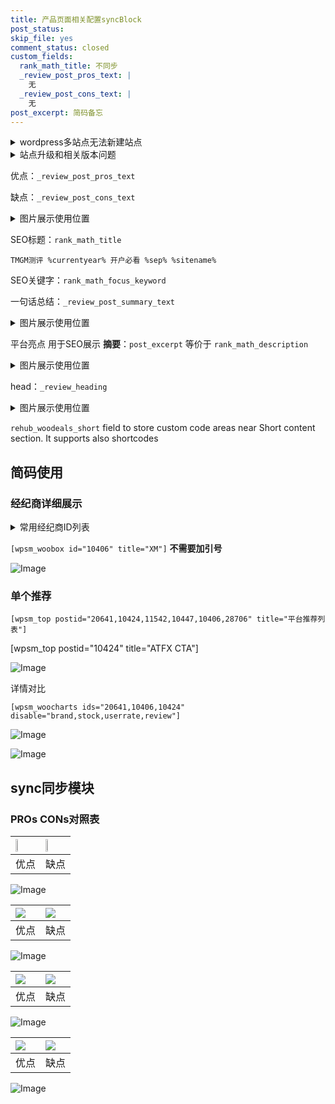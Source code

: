 ```yaml
---
title: 产品页面相关配置syncBlock
post_status: 
skip_file: yes
comment_status: closed
custom_fields:
  rank_math_title: 不同步
  _review_post_pros_text: |
    无
  _review_post_cons_text: |
    无
post_excerpt: 简码备忘
---
```

<details><summary>wordpress多站点无法新建站点</summary>

<li>和报错需要清理cookies一样的原因</li>
<li>wp-config.php里面<code>define( 'SUBDOMAIN_INSTALL', false );//子域名安装</code></li>
<li>新建子站点是用<code>define( 'SUBDOMAIN_INSTALL', true);//子域名安装</code> 完成以后，改成<code>false</code></li>
</details>

<details><summary>站点升级和相关版本问题</summary>

<p>wordpress：5.9.9
woocommerce：7.5.1
出现问题的地方：主题选项里面>><strong>Product layout >>compact style</strong></p>
<p>如何出现没有用过的字段 导致无法保存。先导出配置 然后进行修改，后面再次恢复即可。</p>
<p>出现部分字段无法显示时，需要返回默认布局后，对产品进行保存就好了。</p>
<p></p>
</details>

优点：`_review_post_pros_text`

缺点：`_review_post_cons_text`

<details><summary>图片展示使用位置</summary>

<img src="https://prod-files-secure.s3.us-west-2.amazonaws.com/39ed1227-6d7d-4570-be36-9ccd4a2c4241/f51d3d83-55d4-4bdf-9604-f37ec77ab556/Untitled.png?X-Amz-Algorithm=AWS4-HMAC-SHA256&X-Amz-Content-Sha256=UNSIGNED-PAYLOAD&X-Amz-Credential=ASIAZI2LB466X6AGZX3W%2F20250305%2Fus-west-2%2Fs3%2Faws4_request&X-Amz-Date=20250305T165529Z&X-Amz-Expires=3600&X-Amz-Security-Token=IQoJb3JpZ2luX2VjENH%2F%2F%2F%2F%2F%2F%2F%2F%2F%2FwEaCXVzLXdlc3QtMiJHMEUCIFYuu854bOEDeCRqxt36CwjhR%2FYBf57rwz5mBR%2BFAMC2AiEA3OIc5XQDLnZ%2BFyFkxWOujIRQUArL59pFuUPaeWckzwMq%2FwMIGhAAGgw2Mzc0MjMxODM4MDUiDErYPvAg9sKHvQllgyrcA81sNaf7QY60AlfpMTOBUQ%2FuXX3gauwV0oj%2B5H2Q4BOqPOdOTHtjg7RzR4fjiEIH6H%2FRT2HmyURVlIs4RRppYbdRI1vssEJkyCygknsYRbJUy4BUF7qvLCVgf%2BXY%2BSv%2Fe61QTKMHAQPkD4%2FFFtn51Xt9cY3u1ed6CtA30Xsy1ro8pE1i2Zek%2F9XdkFpqZx9o2%2F0l%2B%2BvGwHL7fgmh7kuEQ4Eg%2FLlE5p1ALkL2%2BsLuBYz1Y9fCPUojAohpVtStd46PC%2B9DDwx6kY3StabksgbKrcx7El0%2FusrEn4Clt5aVN7sP4esZhcOOdVOTcuCAvPskFctff6rpo8o75vewrMcleUT5stOSdT9PcvS%2FXN%2Fg9FxBgY31VN%2FEI933cCLv%2FJe9hf3LV0wQDIbu8W1jMY9J2w%2BYt3F38LhtAg9kqBBRUB8McWxPf11vmSh56e0d6JjGGmFRo72i6B8TXKcuSOL6ftVwv4gm1SyToDygLOgz8u35hc8j9f1HfgvfVB57TeJ3JzLRLumALSYNtLfKXIJ%2BOWYkfBwNEWnYyc0tdsmGnI%2FI8RVHjDudeynUveMjJG9WLq2gWq0n43WX7gCRoDEY6sMu7w4wkuJqjvS7iaJyPUUeWbKTcRdc2p2qtLNpMJiCor4GOqUBaKSdApcQeMeWtJ4URcjcRqYkOz%2F4gvVTJ6a3NJW1FT3e3oNrQ11xNFf5gNNwYOuVWsoyKZIN8ckPsqk%2FcdN2VpQEyBCIYEjlzXOVEdxRWCf6wJIjASyntPWjvvnNv7JDcubGP7yda7w6x5YqqCioiZv78p6Gw4CLJTjM%2BghTPQgQGXtCFdbWoOZs4jTxyVO9RF2QP0Z%2BTxHrS3dkpOIFW6I5mywh&X-Amz-Signature=b2349926fd30ea9b3208274d00bf85918e0c1ab4ed9dc0e8c7356e50bea807d9&X-Amz-SignedHeaders=host&x-id=GetObject" alt="Image">
</details>

SEO标题：`rank_math_title`

`TMGM测评 %currentyear% 开户必看 %sep% %sitename%`

SEO关键字：`rank_math_focus_keyword`

一句话总结：`_review_post_summary_text`

<details><summary>图片展示使用位置</summary>

<img src="https://prod-files-secure.s3.us-west-2.amazonaws.com/39ed1227-6d7d-4570-be36-9ccd4a2c4241/4b96a922-296c-4f4e-8630-d1c870cbce01/Untitled.png?X-Amz-Algorithm=AWS4-HMAC-SHA256&X-Amz-Content-Sha256=UNSIGNED-PAYLOAD&X-Amz-Credential=ASIAZI2LB466XVEIP3RV%2F20250305%2Fus-west-2%2Fs3%2Faws4_request&X-Amz-Date=20250305T165529Z&X-Amz-Expires=3600&X-Amz-Security-Token=IQoJb3JpZ2luX2VjEM7%2F%2F%2F%2F%2F%2F%2F%2F%2F%2FwEaCXVzLXdlc3QtMiJHMEUCIQDyNLL%2Bv0%2FbIc5l96ZUu960rSk8ZYF%2BtQCefpIfX7bqqQIgPubYTI4PaiJyl9Y8hp%2B5giuFx9HGXoAQSInOwcQgQxIq%2FwMIFxAAGgw2Mzc0MjMxODM4MDUiDBtdvRvwU0XSdpEVTircA6uO1WSvMnQmwCkc1aGFOnIB%2B8BE4pJA5UTTB%2Bx8HjLwxIjBsemUoG2bY4kva6Rwt2xpxoMrrTuznTzsK3gHGZzb0sizA%2Bj6uUttGS1fJeC4imBk6XBx7wti2yX12OAWKAMUWned8oPDJ5Gs%2BwP%2FuojOtBP1%2BDPLv6cQPTJDXFBwDBgPUMzGDZGBIO4iZEkMhsGTKyGdBtfUcK6zcDe%2BklwuUglcGFo2vXDUDYpHwhFxjpPq%2F0gVDVv%2FN8LPYWAlo6j%2FP%2FDDZD16Ekm0%2F7QBbcj6r7ONosjdFjHtE%2BmA%2F5yDmNjme7ZhSBcqIuzkgWE4BMl5%2F0UrAZexnThMW%2Bc7EWYS3Rbukxhwq536VAicMAkXb95gvQ7mXF6%2FaXH5YJsc2wm%2ByMcVIBQG9x55phOtcsUwsbSrNZOZdNtXy1dIjEF4tBb9ww6hiGaX21XKdf3wUyuvMWONNB%2F2Cb0r9n8kNwcW9WH4nImtENPzVxA4hNdTeFyuiiC2Dqa%2B9ntjlK0wBreZhlRSLN4VtureonXuJi%2FsACFYoGyKN6A0kOFD4BMYfwlXGzGTQ8dzzC4svyqrC4RyDF6cz%2Byic9NrdJWnO4waEmoGMQ16nK5qpqKrQEp765X1OQcZ3Vn9Uy6XMKK2ob4GOqUBlT8t0oLlfEnb1ffC%2FgcvTuDY429EFTXjMvtYxmq48JD0eyJAxKC3L4mwt3L21kNgRkQPmeUSFKNLfOUR5Tgiyq9eUYc0LsvoV4YXYcd%2BhJtV68SstbsKrwgvZpUtBoPt2NXRWV%2FUWq6ndPSvYS%2F%2BFpYqQFpy4NwjQ06isfn2S7vPf3JoVu%2FrHaLQEBSbPus7KgEJSt5XEVR8OGSqGxnCREMqlIIc&X-Amz-Signature=313cc4f287184da21c923900da36d2f755d3455378a5c99a05ac4c06593c7dbd&X-Amz-SignedHeaders=host&x-id=GetObject" alt="Image">
</details>

平台亮点 用于SEO展示 **摘要**：`post_excerpt`  等价于 `rank_math_description`

<details><summary>图片展示使用位置</summary>

<img src="https://prod-files-secure.s3.us-west-2.amazonaws.com/39ed1227-6d7d-4570-be36-9ccd4a2c4241/1ee11f63-b60a-4dfe-a7a7-d58ff23b5d88/Untitled.png?X-Amz-Algorithm=AWS4-HMAC-SHA256&X-Amz-Content-Sha256=UNSIGNED-PAYLOAD&X-Amz-Credential=ASIAZI2LB466ZDVWATNX%2F20250305%2Fus-west-2%2Fs3%2Faws4_request&X-Amz-Date=20250305T165529Z&X-Amz-Expires=3600&X-Amz-Security-Token=IQoJb3JpZ2luX2VjENH%2F%2F%2F%2F%2F%2F%2F%2F%2F%2FwEaCXVzLXdlc3QtMiJIMEYCIQCPnRmklIm1yyhHsV5ZpXSGD5GpJoeLt6JcyoubtjPX5AIhANj%2FlAtLUnwb%2FmZ7GM9q6lI2JfeFKlif2rAMO3Jbd1EfKv8DCBoQABoMNjM3NDIzMTgzODA1IgxR2pOH4QSBJAm0bREq3ANBs6engPkNa5jEidoKU6P33pLMpqbKRcuV5onUEuCuYT3VXBA4TgqMYgC9zYKuJwIIzYEHLDgmTiGrUPJc%2BYaZCR4i4pHzEJ%2Fky152nqRynAo3bXor29LlcxV3HzwYHxBvsMn5XIk4X3K81MP0TL5GhrutuIq6n7xYdw0mWfs4zXMIW3%2BaSCC1vMR9h3sLUxgwuLMXZmr8kbTZHA1vKAWzegmoffwo1Dvl80ajBwO2SXb6eSd6YDqhh5L7OXceliQzMXa%2B9HAQCqZumsb3xR9kCF1cPegbryqLzgyfiEJhy5CiPYKIzkejpm7AxPf%2BJnBG%2F3G70ncczmKC4TxMs6scxuHqgZrH%2FwvOdA5kleLbVpb0L73ajJvuPNYQEn%2F62Xv8JXFJrdD7yydcKpcnfrIiFrIDemXsTt4MOBeC1tEu3ilVw6jW8E0hPxmGdxokrroKujHl4wUKWSMp5LUMnYrv8KsbSG7XyPC%2FExaZYWgrL79Lk4kAh5iVbbuZdR%2BuPd1XgcLxtmG%2FF%2Bzr%2BFzwoqFXlFTuVqo%2B6IcuNyEZPtBQ%2FJKSJp%2FN8L10beiDVQYcg1%2FrByxZC5Sxh6kcXgRjwnJxh%2Bf6fN%2FSCJCiQe9Dx7wya%2F1FE%2B1Juf4A20oEBDD3gaK%2BBjqkAaqsP5mSxiCr62cctQ70Ih1fEkvgFp6XTF%2BpTx0LMWLB55NZpomablhm%2BE8NfcP%2FLFHmahgcv%2BgazlKym0iKQ3VE6tac%2BTtBQOgiegI0iqfOlN%2Fcs2DewpbcVznglAZRfwkgD%2BWBghc2N8deMga82Hj0vPgP0zzA55KJ%2F9vxSMOLN8uk2JEU12lfximXrUCK3FHSBS6bFmP55K0FWUbK2x9zofOR&X-Amz-Signature=39abc7010f01918574321a6ec27343624f65e087bc3a272ffa9a7c1f502f04ca&X-Amz-SignedHeaders=host&x-id=GetObject" alt="Image">
<img src="https://prod-files-secure.s3.us-west-2.amazonaws.com/39ed1227-6d7d-4570-be36-9ccd4a2c4241/ad4118b5-78d8-4fbe-801e-3b29b5d99c01/Untitled.png?X-Amz-Algorithm=AWS4-HMAC-SHA256&X-Amz-Content-Sha256=UNSIGNED-PAYLOAD&X-Amz-Credential=ASIAZI2LB466ZDVWATNX%2F20250305%2Fus-west-2%2Fs3%2Faws4_request&X-Amz-Date=20250305T165529Z&X-Amz-Expires=3600&X-Amz-Security-Token=IQoJb3JpZ2luX2VjENH%2F%2F%2F%2F%2F%2F%2F%2F%2F%2FwEaCXVzLXdlc3QtMiJIMEYCIQCPnRmklIm1yyhHsV5ZpXSGD5GpJoeLt6JcyoubtjPX5AIhANj%2FlAtLUnwb%2FmZ7GM9q6lI2JfeFKlif2rAMO3Jbd1EfKv8DCBoQABoMNjM3NDIzMTgzODA1IgxR2pOH4QSBJAm0bREq3ANBs6engPkNa5jEidoKU6P33pLMpqbKRcuV5onUEuCuYT3VXBA4TgqMYgC9zYKuJwIIzYEHLDgmTiGrUPJc%2BYaZCR4i4pHzEJ%2Fky152nqRynAo3bXor29LlcxV3HzwYHxBvsMn5XIk4X3K81MP0TL5GhrutuIq6n7xYdw0mWfs4zXMIW3%2BaSCC1vMR9h3sLUxgwuLMXZmr8kbTZHA1vKAWzegmoffwo1Dvl80ajBwO2SXb6eSd6YDqhh5L7OXceliQzMXa%2B9HAQCqZumsb3xR9kCF1cPegbryqLzgyfiEJhy5CiPYKIzkejpm7AxPf%2BJnBG%2F3G70ncczmKC4TxMs6scxuHqgZrH%2FwvOdA5kleLbVpb0L73ajJvuPNYQEn%2F62Xv8JXFJrdD7yydcKpcnfrIiFrIDemXsTt4MOBeC1tEu3ilVw6jW8E0hPxmGdxokrroKujHl4wUKWSMp5LUMnYrv8KsbSG7XyPC%2FExaZYWgrL79Lk4kAh5iVbbuZdR%2BuPd1XgcLxtmG%2FF%2Bzr%2BFzwoqFXlFTuVqo%2B6IcuNyEZPtBQ%2FJKSJp%2FN8L10beiDVQYcg1%2FrByxZC5Sxh6kcXgRjwnJxh%2Bf6fN%2FSCJCiQe9Dx7wya%2F1FE%2B1Juf4A20oEBDD3gaK%2BBjqkAaqsP5mSxiCr62cctQ70Ih1fEkvgFp6XTF%2BpTx0LMWLB55NZpomablhm%2BE8NfcP%2FLFHmahgcv%2BgazlKym0iKQ3VE6tac%2BTtBQOgiegI0iqfOlN%2Fcs2DewpbcVznglAZRfwkgD%2BWBghc2N8deMga82Hj0vPgP0zzA55KJ%2F9vxSMOLN8uk2JEU12lfximXrUCK3FHSBS6bFmP55K0FWUbK2x9zofOR&X-Amz-Signature=486166521a8bd2d2c6522fd186bd8f42ae5f05add42e572b2daf4b7ea9cf3396&X-Amz-SignedHeaders=host&x-id=GetObject" alt="Image">
<img src="https://prod-files-secure.s3.us-west-2.amazonaws.com/39ed1227-6d7d-4570-be36-9ccd4a2c4241/a38cf7c9-a79c-4b64-9e94-13589fe0758b/Untitled.png?X-Amz-Algorithm=AWS4-HMAC-SHA256&X-Amz-Content-Sha256=UNSIGNED-PAYLOAD&X-Amz-Credential=ASIAZI2LB466ZDVWATNX%2F20250305%2Fus-west-2%2Fs3%2Faws4_request&X-Amz-Date=20250305T165529Z&X-Amz-Expires=3600&X-Amz-Security-Token=IQoJb3JpZ2luX2VjENH%2F%2F%2F%2F%2F%2F%2F%2F%2F%2FwEaCXVzLXdlc3QtMiJIMEYCIQCPnRmklIm1yyhHsV5ZpXSGD5GpJoeLt6JcyoubtjPX5AIhANj%2FlAtLUnwb%2FmZ7GM9q6lI2JfeFKlif2rAMO3Jbd1EfKv8DCBoQABoMNjM3NDIzMTgzODA1IgxR2pOH4QSBJAm0bREq3ANBs6engPkNa5jEidoKU6P33pLMpqbKRcuV5onUEuCuYT3VXBA4TgqMYgC9zYKuJwIIzYEHLDgmTiGrUPJc%2BYaZCR4i4pHzEJ%2Fky152nqRynAo3bXor29LlcxV3HzwYHxBvsMn5XIk4X3K81MP0TL5GhrutuIq6n7xYdw0mWfs4zXMIW3%2BaSCC1vMR9h3sLUxgwuLMXZmr8kbTZHA1vKAWzegmoffwo1Dvl80ajBwO2SXb6eSd6YDqhh5L7OXceliQzMXa%2B9HAQCqZumsb3xR9kCF1cPegbryqLzgyfiEJhy5CiPYKIzkejpm7AxPf%2BJnBG%2F3G70ncczmKC4TxMs6scxuHqgZrH%2FwvOdA5kleLbVpb0L73ajJvuPNYQEn%2F62Xv8JXFJrdD7yydcKpcnfrIiFrIDemXsTt4MOBeC1tEu3ilVw6jW8E0hPxmGdxokrroKujHl4wUKWSMp5LUMnYrv8KsbSG7XyPC%2FExaZYWgrL79Lk4kAh5iVbbuZdR%2BuPd1XgcLxtmG%2FF%2Bzr%2BFzwoqFXlFTuVqo%2B6IcuNyEZPtBQ%2FJKSJp%2FN8L10beiDVQYcg1%2FrByxZC5Sxh6kcXgRjwnJxh%2Bf6fN%2FSCJCiQe9Dx7wya%2F1FE%2B1Juf4A20oEBDD3gaK%2BBjqkAaqsP5mSxiCr62cctQ70Ih1fEkvgFp6XTF%2BpTx0LMWLB55NZpomablhm%2BE8NfcP%2FLFHmahgcv%2BgazlKym0iKQ3VE6tac%2BTtBQOgiegI0iqfOlN%2Fcs2DewpbcVznglAZRfwkgD%2BWBghc2N8deMga82Hj0vPgP0zzA55KJ%2F9vxSMOLN8uk2JEU12lfximXrUCK3FHSBS6bFmP55K0FWUbK2x9zofOR&X-Amz-Signature=d61423cc6f131255ccaa012009ca09d3016e71ef5d45b9252086db7311aaae5e&X-Amz-SignedHeaders=host&x-id=GetObject" alt="Image">
<img src="https://prod-files-secure.s3.us-west-2.amazonaws.com/39ed1227-6d7d-4570-be36-9ccd4a2c4241/7da6fc1e-d2ac-42ae-8c75-cb5749aa18f6/Untitled.png?X-Amz-Algorithm=AWS4-HMAC-SHA256&X-Amz-Content-Sha256=UNSIGNED-PAYLOAD&X-Amz-Credential=ASIAZI2LB466ZDVWATNX%2F20250305%2Fus-west-2%2Fs3%2Faws4_request&X-Amz-Date=20250305T165529Z&X-Amz-Expires=3600&X-Amz-Security-Token=IQoJb3JpZ2luX2VjENH%2F%2F%2F%2F%2F%2F%2F%2F%2F%2FwEaCXVzLXdlc3QtMiJIMEYCIQCPnRmklIm1yyhHsV5ZpXSGD5GpJoeLt6JcyoubtjPX5AIhANj%2FlAtLUnwb%2FmZ7GM9q6lI2JfeFKlif2rAMO3Jbd1EfKv8DCBoQABoMNjM3NDIzMTgzODA1IgxR2pOH4QSBJAm0bREq3ANBs6engPkNa5jEidoKU6P33pLMpqbKRcuV5onUEuCuYT3VXBA4TgqMYgC9zYKuJwIIzYEHLDgmTiGrUPJc%2BYaZCR4i4pHzEJ%2Fky152nqRynAo3bXor29LlcxV3HzwYHxBvsMn5XIk4X3K81MP0TL5GhrutuIq6n7xYdw0mWfs4zXMIW3%2BaSCC1vMR9h3sLUxgwuLMXZmr8kbTZHA1vKAWzegmoffwo1Dvl80ajBwO2SXb6eSd6YDqhh5L7OXceliQzMXa%2B9HAQCqZumsb3xR9kCF1cPegbryqLzgyfiEJhy5CiPYKIzkejpm7AxPf%2BJnBG%2F3G70ncczmKC4TxMs6scxuHqgZrH%2FwvOdA5kleLbVpb0L73ajJvuPNYQEn%2F62Xv8JXFJrdD7yydcKpcnfrIiFrIDemXsTt4MOBeC1tEu3ilVw6jW8E0hPxmGdxokrroKujHl4wUKWSMp5LUMnYrv8KsbSG7XyPC%2FExaZYWgrL79Lk4kAh5iVbbuZdR%2BuPd1XgcLxtmG%2FF%2Bzr%2BFzwoqFXlFTuVqo%2B6IcuNyEZPtBQ%2FJKSJp%2FN8L10beiDVQYcg1%2FrByxZC5Sxh6kcXgRjwnJxh%2Bf6fN%2FSCJCiQe9Dx7wya%2F1FE%2B1Juf4A20oEBDD3gaK%2BBjqkAaqsP5mSxiCr62cctQ70Ih1fEkvgFp6XTF%2BpTx0LMWLB55NZpomablhm%2BE8NfcP%2FLFHmahgcv%2BgazlKym0iKQ3VE6tac%2BTtBQOgiegI0iqfOlN%2Fcs2DewpbcVznglAZRfwkgD%2BWBghc2N8deMga82Hj0vPgP0zzA55KJ%2F9vxSMOLN8uk2JEU12lfximXrUCK3FHSBS6bFmP55K0FWUbK2x9zofOR&X-Amz-Signature=616311b81269c5730f3c3975abeade6a354463fb9c73b751114a8c17fcb136f7&X-Amz-SignedHeaders=host&x-id=GetObject" alt="Image">
<img src="https://prod-files-secure.s3.us-west-2.amazonaws.com/39ed1227-6d7d-4570-be36-9ccd4a2c4241/7e97f40a-eaee-47f5-b2f9-475f96808fa7/Untitled.png?X-Amz-Algorithm=AWS4-HMAC-SHA256&X-Amz-Content-Sha256=UNSIGNED-PAYLOAD&X-Amz-Credential=ASIAZI2LB466ZDVWATNX%2F20250305%2Fus-west-2%2Fs3%2Faws4_request&X-Amz-Date=20250305T165529Z&X-Amz-Expires=3600&X-Amz-Security-Token=IQoJb3JpZ2luX2VjENH%2F%2F%2F%2F%2F%2F%2F%2F%2F%2FwEaCXVzLXdlc3QtMiJIMEYCIQCPnRmklIm1yyhHsV5ZpXSGD5GpJoeLt6JcyoubtjPX5AIhANj%2FlAtLUnwb%2FmZ7GM9q6lI2JfeFKlif2rAMO3Jbd1EfKv8DCBoQABoMNjM3NDIzMTgzODA1IgxR2pOH4QSBJAm0bREq3ANBs6engPkNa5jEidoKU6P33pLMpqbKRcuV5onUEuCuYT3VXBA4TgqMYgC9zYKuJwIIzYEHLDgmTiGrUPJc%2BYaZCR4i4pHzEJ%2Fky152nqRynAo3bXor29LlcxV3HzwYHxBvsMn5XIk4X3K81MP0TL5GhrutuIq6n7xYdw0mWfs4zXMIW3%2BaSCC1vMR9h3sLUxgwuLMXZmr8kbTZHA1vKAWzegmoffwo1Dvl80ajBwO2SXb6eSd6YDqhh5L7OXceliQzMXa%2B9HAQCqZumsb3xR9kCF1cPegbryqLzgyfiEJhy5CiPYKIzkejpm7AxPf%2BJnBG%2F3G70ncczmKC4TxMs6scxuHqgZrH%2FwvOdA5kleLbVpb0L73ajJvuPNYQEn%2F62Xv8JXFJrdD7yydcKpcnfrIiFrIDemXsTt4MOBeC1tEu3ilVw6jW8E0hPxmGdxokrroKujHl4wUKWSMp5LUMnYrv8KsbSG7XyPC%2FExaZYWgrL79Lk4kAh5iVbbuZdR%2BuPd1XgcLxtmG%2FF%2Bzr%2BFzwoqFXlFTuVqo%2B6IcuNyEZPtBQ%2FJKSJp%2FN8L10beiDVQYcg1%2FrByxZC5Sxh6kcXgRjwnJxh%2Bf6fN%2FSCJCiQe9Dx7wya%2F1FE%2B1Juf4A20oEBDD3gaK%2BBjqkAaqsP5mSxiCr62cctQ70Ih1fEkvgFp6XTF%2BpTx0LMWLB55NZpomablhm%2BE8NfcP%2FLFHmahgcv%2BgazlKym0iKQ3VE6tac%2BTtBQOgiegI0iqfOlN%2Fcs2DewpbcVznglAZRfwkgD%2BWBghc2N8deMga82Hj0vPgP0zzA55KJ%2F9vxSMOLN8uk2JEU12lfximXrUCK3FHSBS6bFmP55K0FWUbK2x9zofOR&X-Amz-Signature=f5fb332f08fca3c8c3ee780496261f29ed6961e897af533b3bffc9da689507cd&X-Amz-SignedHeaders=host&x-id=GetObject" alt="Image">
</details>

head：`_review_heading`

<details><summary>图片展示使用位置</summary>

<img src="https://prod-files-secure.s3.us-west-2.amazonaws.com/39ed1227-6d7d-4570-be36-9ccd4a2c4241/3a4650ad-9887-415c-889a-edd51fa54f27/Untitled.png?X-Amz-Algorithm=AWS4-HMAC-SHA256&X-Amz-Content-Sha256=UNSIGNED-PAYLOAD&X-Amz-Credential=ASIAZI2LB46672GW5ZC4%2F20250305%2Fus-west-2%2Fs3%2Faws4_request&X-Amz-Date=20250305T165530Z&X-Amz-Expires=3600&X-Amz-Security-Token=IQoJb3JpZ2luX2VjENH%2F%2F%2F%2F%2F%2F%2F%2F%2F%2FwEaCXVzLXdlc3QtMiJGMEQCIDTL5%2FMuejIuSBz6M8gWoOmYdrZfcSvhj3Xvk74RuXNYAiAdIsMHCFZ66vdTFbQo83zO0ockzrqcfWVHEMFzCO%2BYjSr%2FAwgaEAAaDDYzNzQyMzE4MzgwNSIMcWVCHYoA3DhkXQZiKtwDAGfhuUMcSesbfbaVOQ89CzisllzxwI4iy2eijFEPjt9AvnpDltR6PgTqrHYlt3vR7w5ZaRLcHsIsM0pPTfbDOoyc2b9p3C7u2URcOYrerzAT4YV8U%2BIYIHIhNnWVsy9p2znQzEGp4zLso4sd8xGtRdS8AmeUW0p18VVfmO2UnBU%2BzBesAft3hSeSb206YP6HS21ofEWfIz6V0NiFiRBCb0EeJlzKcLUb2kWzjQi3FA4UQCzcuEbnuByRcAlVy56%2BZHFFkKu2a44c0UYnpfkAptzpqnuGEpMlaUAVjiZey43FqeCmfF6Oc8QobC569OkdChllYEPrNHwQPpF%2B%2BO1TAhDOGBZdeKIW1DysIIy5lekPQ0ytNEUrMXpkwEgznk0AQkTUNSdoapA8sLe6Z6nTVCr4a34qt7ch%2BlGxzTsEOY87S8BnP2VOZ67fx2npn4bZdb4rqpAK%2BkwK7So6sPgt%2BDCPdW38LfXDB6ePxi2Dt8zwzb7aUJYmwYUnjqfa%2BneEXlLpr2x83ZMD3DgzfNeGkK3X0zM9bEmNwSO3EwJZpU3rEDXhhuB2PFJlp6mvA3pZcXYLv6QglLlT3ufBoFvgx%2Bk%2FyP35egEJX7Hw061GeYzSr7r1vXZ6FlJ6w2gwzYKivgY6pgF%2FtElnTIBIrjuooKp6YryM0Hl6RCJl%2BOnQWaBnm8qiUzpBRtl5i%2Bi0qjbl8%2FEQbOz3BvU0YYqkMroKcE3DSzmtixOFLD%2BpeWveZEUALS2tD8fifQiU%2FUD6RwsD1P6ATF1aVURW4XH9HIPI5Rv0mAsnzX5bgax5n%2FHCYfyQ%2FpVbrNCngL7JYRKju470ZcLU9AShsmvd%2FwmWx9C8VTTIhiFJayVg1gGX&X-Amz-Signature=9373d7bc157c9201337d3d77aedca47ee10b8c8d74e2d7142aac86c324afbb82&X-Amz-SignedHeaders=host&x-id=GetObject" alt="Image">
</details>

`rehub_woodeals_short`	field to store custom code areas near Short content section. It supports also shortcodes



## 简码使用

### 经纪商详细展示

<details><summary>常用经纪商ID列表</summary>

<pre><code class="php">嘉盛 ===> 20641  [wpsm_woobox id="20641" title="嘉盛"]
易信easymarkets ===> 11542  [wpsm_woobox id="11542" title="易信easymarkets"]
ATFX外汇 ===> 10424  [wpsm_woobox id="10424" title="ATFX"]
XM ===> 10406  [wpsm_woobox id="10406" title="XM"]
TMGM ===> 29622  [wpsm_woobox id="29622" title="TMGM"]
HYCM ===> 10447  [wpsm_woobox id="10447" title="HYCM"]
fpmarkets澳福外汇 ===> 20639  [wpsm_woobox id="20639" title="fpmarkets澳福外汇"]</code></pre>
</details>

`[wpsm_woobox id="10406" title="XM"]` **不需要加引号**

![Image](https://prod-files-secure.s3.us-west-2.amazonaws.com/39ed1227-6d7d-4570-be36-9ccd4a2c4241/4f898f9d-0fa7-4e43-acd3-ac6bc7be575a/Untitled.png?X-Amz-Algorithm=AWS4-HMAC-SHA256&X-Amz-Content-Sha256=UNSIGNED-PAYLOAD&X-Amz-Credential=ASIAZI2LB4665EDB6ZK5%2F20250305%2Fus-west-2%2Fs3%2Faws4_request&X-Amz-Date=20250305T165527Z&X-Amz-Expires=3600&X-Amz-Security-Token=IQoJb3JpZ2luX2VjENH%2F%2F%2F%2F%2F%2F%2F%2F%2F%2FwEaCXVzLXdlc3QtMiJHMEUCIGQXtcXrx0xNUVU9dU17iCzaJ7c%2FbU1DfGcrddRoDAEQAiEAt8eE8W7m0b0LtGlzTpL8gpOtURIhTkzMZAAGYyYt8zIq%2FwMIGhAAGgw2Mzc0MjMxODM4MDUiDC6vSooy7u4seDHnNircAweBxV%2FHfCa0hqAxbtsfvZQ7HuX4WVEjE9CKIqx%2BKheQbnQF%2Bk4AEqV8Kyvyic4E1PkMMJmoZAQekQi5fA95RA1HHXt2VNxKQDqLSnz45Q1yWOTbJct3%2B97FLM4Q67JDRjC6k4Z52dhpSV%2FAp1kGRpMFEAjrgrJcp64HRzaiGTdBAOebRJRfXTFrmAR6qm8PfE8e40yllPyVhYITcc8V1S3EvvZj2ii8IHBgea7g1hgjD6wMvbz4QYvbjN2v6zjz6dQACS4QrWuS8zRvvA7eM3YNviq9glR0OlCci1s9n9sTtxL7tVh%2B%2B9rdPRQxgtTKrc1dTy3H2HncUN9mBSo9hRdV%2Frg0uBhzvCM0kRlXAMxPWkTOYpkcl56NXvm6Zlvd3TDCXal%2B%2FfRTwo18mgFNLd7aI8cWGJnA%2B2un1wp7R2dUbXTUjAEPP2o8afyjvAJELHfA%2FDJ9zCGvz%2FYJOWSYUF6ooZddHA2v07t88n1OAdoydKck7HCGRcL9jUJJlahfoz71UzmQMIHbEU%2BkOmjxHkgO%2FSU%2FeNhVMR%2FpFo2HnmjAFnyU%2BV3hWYovsBgcfaWkDzBAtyb3lIdLc5o11SRdNhFMxGA%2B8kttfjbqoZntzO8sXSSbmVuU5V5093qGMKmCor4GOqUByD5XX%2Fu3BrzlRUrOAms6pCAXYbgZnxZ7e9UhTXQ87RKeNvlOuXw3cTfQq7sqzJPV66MM1w4xofRX2cEH4ODrfuxNhbi5fS%2FaasUfMI7Oy1GbryRG6oCfFNfwnddAB971PzGJVz5%2FcjIoCRgF%2BwYhbsV1g1zVvjxRxiFvZcBqyuC81Eant94KVdC7FEbU7OH3ht%2FZ7E%2BjxO0aaW6dP2831yR5xDrd&X-Amz-Signature=05d8a4ebc3981b39f627e5b2bc92940fc096f094fef5a749eb29b14ba43ae14b&X-Amz-SignedHeaders=host&x-id=GetObject)

### 单个推荐
`[wpsm_top postid="20641,10424,11542,10447,10406,28706" title="平台推荐列表"]`

[wpsm_top postid="10424" title="ATFX CTA"]

![Image](https://prod-files-secure.s3.us-west-2.amazonaws.com/39ed1227-6d7d-4570-be36-9ccd4a2c4241/5ac620dc-51a8-48b6-b55d-91f47299193c/Untitled.png?X-Amz-Algorithm=AWS4-HMAC-SHA256&X-Amz-Content-Sha256=UNSIGNED-PAYLOAD&X-Amz-Credential=ASIAZI2LB4665EDB6ZK5%2F20250305%2Fus-west-2%2Fs3%2Faws4_request&X-Amz-Date=20250305T165527Z&X-Amz-Expires=3600&X-Amz-Security-Token=IQoJb3JpZ2luX2VjENH%2F%2F%2F%2F%2F%2F%2F%2F%2F%2FwEaCXVzLXdlc3QtMiJHMEUCIGQXtcXrx0xNUVU9dU17iCzaJ7c%2FbU1DfGcrddRoDAEQAiEAt8eE8W7m0b0LtGlzTpL8gpOtURIhTkzMZAAGYyYt8zIq%2FwMIGhAAGgw2Mzc0MjMxODM4MDUiDC6vSooy7u4seDHnNircAweBxV%2FHfCa0hqAxbtsfvZQ7HuX4WVEjE9CKIqx%2BKheQbnQF%2Bk4AEqV8Kyvyic4E1PkMMJmoZAQekQi5fA95RA1HHXt2VNxKQDqLSnz45Q1yWOTbJct3%2B97FLM4Q67JDRjC6k4Z52dhpSV%2FAp1kGRpMFEAjrgrJcp64HRzaiGTdBAOebRJRfXTFrmAR6qm8PfE8e40yllPyVhYITcc8V1S3EvvZj2ii8IHBgea7g1hgjD6wMvbz4QYvbjN2v6zjz6dQACS4QrWuS8zRvvA7eM3YNviq9glR0OlCci1s9n9sTtxL7tVh%2B%2B9rdPRQxgtTKrc1dTy3H2HncUN9mBSo9hRdV%2Frg0uBhzvCM0kRlXAMxPWkTOYpkcl56NXvm6Zlvd3TDCXal%2B%2FfRTwo18mgFNLd7aI8cWGJnA%2B2un1wp7R2dUbXTUjAEPP2o8afyjvAJELHfA%2FDJ9zCGvz%2FYJOWSYUF6ooZddHA2v07t88n1OAdoydKck7HCGRcL9jUJJlahfoz71UzmQMIHbEU%2BkOmjxHkgO%2FSU%2FeNhVMR%2FpFo2HnmjAFnyU%2BV3hWYovsBgcfaWkDzBAtyb3lIdLc5o11SRdNhFMxGA%2B8kttfjbqoZntzO8sXSSbmVuU5V5093qGMKmCor4GOqUByD5XX%2Fu3BrzlRUrOAms6pCAXYbgZnxZ7e9UhTXQ87RKeNvlOuXw3cTfQq7sqzJPV66MM1w4xofRX2cEH4ODrfuxNhbi5fS%2FaasUfMI7Oy1GbryRG6oCfFNfwnddAB971PzGJVz5%2FcjIoCRgF%2BwYhbsV1g1zVvjxRxiFvZcBqyuC81Eant94KVdC7FEbU7OH3ht%2FZ7E%2BjxO0aaW6dP2831yR5xDrd&X-Amz-Signature=9993f873c270ac3e3b12e863dff1ccec90cf359d5c90c145a0d2e7a458b2cf3b&X-Amz-SignedHeaders=host&x-id=GetObject)

详情对比

`[wpsm_woocharts ids="20641,10406,10424" disable="brand,stock,userrate,review"]`

![Image](https://prod-files-secure.s3.us-west-2.amazonaws.com/39ed1227-6d7d-4570-be36-9ccd4a2c4241/bf3ba45f-b9f3-4295-8aef-b4a495fd25f4/Untitled.png?X-Amz-Algorithm=AWS4-HMAC-SHA256&X-Amz-Content-Sha256=UNSIGNED-PAYLOAD&X-Amz-Credential=ASIAZI2LB4665EDB6ZK5%2F20250305%2Fus-west-2%2Fs3%2Faws4_request&X-Amz-Date=20250305T165527Z&X-Amz-Expires=3600&X-Amz-Security-Token=IQoJb3JpZ2luX2VjENH%2F%2F%2F%2F%2F%2F%2F%2F%2F%2FwEaCXVzLXdlc3QtMiJHMEUCIGQXtcXrx0xNUVU9dU17iCzaJ7c%2FbU1DfGcrddRoDAEQAiEAt8eE8W7m0b0LtGlzTpL8gpOtURIhTkzMZAAGYyYt8zIq%2FwMIGhAAGgw2Mzc0MjMxODM4MDUiDC6vSooy7u4seDHnNircAweBxV%2FHfCa0hqAxbtsfvZQ7HuX4WVEjE9CKIqx%2BKheQbnQF%2Bk4AEqV8Kyvyic4E1PkMMJmoZAQekQi5fA95RA1HHXt2VNxKQDqLSnz45Q1yWOTbJct3%2B97FLM4Q67JDRjC6k4Z52dhpSV%2FAp1kGRpMFEAjrgrJcp64HRzaiGTdBAOebRJRfXTFrmAR6qm8PfE8e40yllPyVhYITcc8V1S3EvvZj2ii8IHBgea7g1hgjD6wMvbz4QYvbjN2v6zjz6dQACS4QrWuS8zRvvA7eM3YNviq9glR0OlCci1s9n9sTtxL7tVh%2B%2B9rdPRQxgtTKrc1dTy3H2HncUN9mBSo9hRdV%2Frg0uBhzvCM0kRlXAMxPWkTOYpkcl56NXvm6Zlvd3TDCXal%2B%2FfRTwo18mgFNLd7aI8cWGJnA%2B2un1wp7R2dUbXTUjAEPP2o8afyjvAJELHfA%2FDJ9zCGvz%2FYJOWSYUF6ooZddHA2v07t88n1OAdoydKck7HCGRcL9jUJJlahfoz71UzmQMIHbEU%2BkOmjxHkgO%2FSU%2FeNhVMR%2FpFo2HnmjAFnyU%2BV3hWYovsBgcfaWkDzBAtyb3lIdLc5o11SRdNhFMxGA%2B8kttfjbqoZntzO8sXSSbmVuU5V5093qGMKmCor4GOqUByD5XX%2Fu3BrzlRUrOAms6pCAXYbgZnxZ7e9UhTXQ87RKeNvlOuXw3cTfQq7sqzJPV66MM1w4xofRX2cEH4ODrfuxNhbi5fS%2FaasUfMI7Oy1GbryRG6oCfFNfwnddAB971PzGJVz5%2FcjIoCRgF%2BwYhbsV1g1zVvjxRxiFvZcBqyuC81Eant94KVdC7FEbU7OH3ht%2FZ7E%2BjxO0aaW6dP2831yR5xDrd&X-Amz-Signature=0a2bf341070d0308eecc74c088c9eeae9351159244ce9724222807ba89ee3961&X-Amz-SignedHeaders=host&x-id=GetObject)

![Image](https://prod-files-secure.s3.us-west-2.amazonaws.com/39ed1227-6d7d-4570-be36-9ccd4a2c4241/30bc56ef-f383-4b48-9768-2ebc9e436ec0/Untitled.png?X-Amz-Algorithm=AWS4-HMAC-SHA256&X-Amz-Content-Sha256=UNSIGNED-PAYLOAD&X-Amz-Credential=ASIAZI2LB4665EDB6ZK5%2F20250305%2Fus-west-2%2Fs3%2Faws4_request&X-Amz-Date=20250305T165527Z&X-Amz-Expires=3600&X-Amz-Security-Token=IQoJb3JpZ2luX2VjENH%2F%2F%2F%2F%2F%2F%2F%2F%2F%2FwEaCXVzLXdlc3QtMiJHMEUCIGQXtcXrx0xNUVU9dU17iCzaJ7c%2FbU1DfGcrddRoDAEQAiEAt8eE8W7m0b0LtGlzTpL8gpOtURIhTkzMZAAGYyYt8zIq%2FwMIGhAAGgw2Mzc0MjMxODM4MDUiDC6vSooy7u4seDHnNircAweBxV%2FHfCa0hqAxbtsfvZQ7HuX4WVEjE9CKIqx%2BKheQbnQF%2Bk4AEqV8Kyvyic4E1PkMMJmoZAQekQi5fA95RA1HHXt2VNxKQDqLSnz45Q1yWOTbJct3%2B97FLM4Q67JDRjC6k4Z52dhpSV%2FAp1kGRpMFEAjrgrJcp64HRzaiGTdBAOebRJRfXTFrmAR6qm8PfE8e40yllPyVhYITcc8V1S3EvvZj2ii8IHBgea7g1hgjD6wMvbz4QYvbjN2v6zjz6dQACS4QrWuS8zRvvA7eM3YNviq9glR0OlCci1s9n9sTtxL7tVh%2B%2B9rdPRQxgtTKrc1dTy3H2HncUN9mBSo9hRdV%2Frg0uBhzvCM0kRlXAMxPWkTOYpkcl56NXvm6Zlvd3TDCXal%2B%2FfRTwo18mgFNLd7aI8cWGJnA%2B2un1wp7R2dUbXTUjAEPP2o8afyjvAJELHfA%2FDJ9zCGvz%2FYJOWSYUF6ooZddHA2v07t88n1OAdoydKck7HCGRcL9jUJJlahfoz71UzmQMIHbEU%2BkOmjxHkgO%2FSU%2FeNhVMR%2FpFo2HnmjAFnyU%2BV3hWYovsBgcfaWkDzBAtyb3lIdLc5o11SRdNhFMxGA%2B8kttfjbqoZntzO8sXSSbmVuU5V5093qGMKmCor4GOqUByD5XX%2Fu3BrzlRUrOAms6pCAXYbgZnxZ7e9UhTXQ87RKeNvlOuXw3cTfQq7sqzJPV66MM1w4xofRX2cEH4ODrfuxNhbi5fS%2FaasUfMI7Oy1GbryRG6oCfFNfwnddAB971PzGJVz5%2FcjIoCRgF%2BwYhbsV1g1zVvjxRxiFvZcBqyuC81Eant94KVdC7FEbU7OH3ht%2FZ7E%2BjxO0aaW6dP2831yR5xDrd&X-Amz-Signature=b9c9f668727138f72a95f0428db5cf9f9d84a35ee1f59b06b000259a96ca717f&X-Amz-SignedHeaders=host&x-id=GetObject)

## sync同步模块

### PROs CONs对照表

| <img src="https://cdn.ifttt.fun/gh/jarlin8/OSS@main/icons/customize/pros.svg" height="auto" width="37.3%"> | <img src="https://cdn.ifttt.fun/gh/jarlin8/OSS@main/icons/customize/cons.svg" height="auto" width="28.8%"> |
| :--- | :--- |
| 优点 | 缺点 |

![Image](https://prod-files-secure.s3.us-west-2.amazonaws.com/39ed1227-6d7d-4570-be36-9ccd4a2c4241/8742b755-dfb5-4004-9a5f-d6e561664bd8/Untitled.png?X-Amz-Algorithm=AWS4-HMAC-SHA256&X-Amz-Content-Sha256=UNSIGNED-PAYLOAD&X-Amz-Credential=ASIAZI2LB4665EDB6ZK5%2F20250305%2Fus-west-2%2Fs3%2Faws4_request&X-Amz-Date=20250305T165527Z&X-Amz-Expires=3600&X-Amz-Security-Token=IQoJb3JpZ2luX2VjENH%2F%2F%2F%2F%2F%2F%2F%2F%2F%2FwEaCXVzLXdlc3QtMiJHMEUCIGQXtcXrx0xNUVU9dU17iCzaJ7c%2FbU1DfGcrddRoDAEQAiEAt8eE8W7m0b0LtGlzTpL8gpOtURIhTkzMZAAGYyYt8zIq%2FwMIGhAAGgw2Mzc0MjMxODM4MDUiDC6vSooy7u4seDHnNircAweBxV%2FHfCa0hqAxbtsfvZQ7HuX4WVEjE9CKIqx%2BKheQbnQF%2Bk4AEqV8Kyvyic4E1PkMMJmoZAQekQi5fA95RA1HHXt2VNxKQDqLSnz45Q1yWOTbJct3%2B97FLM4Q67JDRjC6k4Z52dhpSV%2FAp1kGRpMFEAjrgrJcp64HRzaiGTdBAOebRJRfXTFrmAR6qm8PfE8e40yllPyVhYITcc8V1S3EvvZj2ii8IHBgea7g1hgjD6wMvbz4QYvbjN2v6zjz6dQACS4QrWuS8zRvvA7eM3YNviq9glR0OlCci1s9n9sTtxL7tVh%2B%2B9rdPRQxgtTKrc1dTy3H2HncUN9mBSo9hRdV%2Frg0uBhzvCM0kRlXAMxPWkTOYpkcl56NXvm6Zlvd3TDCXal%2B%2FfRTwo18mgFNLd7aI8cWGJnA%2B2un1wp7R2dUbXTUjAEPP2o8afyjvAJELHfA%2FDJ9zCGvz%2FYJOWSYUF6ooZddHA2v07t88n1OAdoydKck7HCGRcL9jUJJlahfoz71UzmQMIHbEU%2BkOmjxHkgO%2FSU%2FeNhVMR%2FpFo2HnmjAFnyU%2BV3hWYovsBgcfaWkDzBAtyb3lIdLc5o11SRdNhFMxGA%2B8kttfjbqoZntzO8sXSSbmVuU5V5093qGMKmCor4GOqUByD5XX%2Fu3BrzlRUrOAms6pCAXYbgZnxZ7e9UhTXQ87RKeNvlOuXw3cTfQq7sqzJPV66MM1w4xofRX2cEH4ODrfuxNhbi5fS%2FaasUfMI7Oy1GbryRG6oCfFNfwnddAB971PzGJVz5%2FcjIoCRgF%2BwYhbsV1g1zVvjxRxiFvZcBqyuC81Eant94KVdC7FEbU7OH3ht%2FZ7E%2BjxO0aaW6dP2831yR5xDrd&X-Amz-Signature=fce3d4d3ce33641a8bf3ac60a27bab77ec345d799656aa3a17e3991964d0537c&X-Amz-SignedHeaders=host&x-id=GetObject)

| <img src="https://cdn.ifttt.fun/gh/jarlin8/OSS@main/icons/customize/pros1.svg" height="auto"> | <img src="https://cdn.ifttt.fun/gh/jarlin8/OSS@main/icons/customize/cons1.svg" height="auto"> |
| :--- | :--- |
| 优点 | 缺点 |

![Image](https://prod-files-secure.s3.us-west-2.amazonaws.com/39ed1227-6d7d-4570-be36-9ccd4a2c4241/806358f8-c9c4-4e17-bb35-c6c76a5397a5/Untitled.png?X-Amz-Algorithm=AWS4-HMAC-SHA256&X-Amz-Content-Sha256=UNSIGNED-PAYLOAD&X-Amz-Credential=ASIAZI2LB4665EDB6ZK5%2F20250305%2Fus-west-2%2Fs3%2Faws4_request&X-Amz-Date=20250305T165527Z&X-Amz-Expires=3600&X-Amz-Security-Token=IQoJb3JpZ2luX2VjENH%2F%2F%2F%2F%2F%2F%2F%2F%2F%2FwEaCXVzLXdlc3QtMiJHMEUCIGQXtcXrx0xNUVU9dU17iCzaJ7c%2FbU1DfGcrddRoDAEQAiEAt8eE8W7m0b0LtGlzTpL8gpOtURIhTkzMZAAGYyYt8zIq%2FwMIGhAAGgw2Mzc0MjMxODM4MDUiDC6vSooy7u4seDHnNircAweBxV%2FHfCa0hqAxbtsfvZQ7HuX4WVEjE9CKIqx%2BKheQbnQF%2Bk4AEqV8Kyvyic4E1PkMMJmoZAQekQi5fA95RA1HHXt2VNxKQDqLSnz45Q1yWOTbJct3%2B97FLM4Q67JDRjC6k4Z52dhpSV%2FAp1kGRpMFEAjrgrJcp64HRzaiGTdBAOebRJRfXTFrmAR6qm8PfE8e40yllPyVhYITcc8V1S3EvvZj2ii8IHBgea7g1hgjD6wMvbz4QYvbjN2v6zjz6dQACS4QrWuS8zRvvA7eM3YNviq9glR0OlCci1s9n9sTtxL7tVh%2B%2B9rdPRQxgtTKrc1dTy3H2HncUN9mBSo9hRdV%2Frg0uBhzvCM0kRlXAMxPWkTOYpkcl56NXvm6Zlvd3TDCXal%2B%2FfRTwo18mgFNLd7aI8cWGJnA%2B2un1wp7R2dUbXTUjAEPP2o8afyjvAJELHfA%2FDJ9zCGvz%2FYJOWSYUF6ooZddHA2v07t88n1OAdoydKck7HCGRcL9jUJJlahfoz71UzmQMIHbEU%2BkOmjxHkgO%2FSU%2FeNhVMR%2FpFo2HnmjAFnyU%2BV3hWYovsBgcfaWkDzBAtyb3lIdLc5o11SRdNhFMxGA%2B8kttfjbqoZntzO8sXSSbmVuU5V5093qGMKmCor4GOqUByD5XX%2Fu3BrzlRUrOAms6pCAXYbgZnxZ7e9UhTXQ87RKeNvlOuXw3cTfQq7sqzJPV66MM1w4xofRX2cEH4ODrfuxNhbi5fS%2FaasUfMI7Oy1GbryRG6oCfFNfwnddAB971PzGJVz5%2FcjIoCRgF%2BwYhbsV1g1zVvjxRxiFvZcBqyuC81Eant94KVdC7FEbU7OH3ht%2FZ7E%2BjxO0aaW6dP2831yR5xDrd&X-Amz-Signature=94d5203eb8955298d19844fd48eb0b5162c3cce1b5dedce025036239d64aaf13&X-Amz-SignedHeaders=host&x-id=GetObject)

| <img src="https://cdn.ifttt.fun/gh/jarlin8/OSS@main/icons/customize/pros2.svg" height="auto"> | <img src="https://cdn.ifttt.fun/gh/jarlin8/OSS@main/icons/customize/cons2.svg" height="auto"> |
| :--- | :--- |
| 优点 | 缺点 |

![Image](https://prod-files-secure.s3.us-west-2.amazonaws.com/39ed1227-6d7d-4570-be36-9ccd4a2c4241/a9245ec9-70dd-4005-b534-0d54315fc5f3/Untitled.png?X-Amz-Algorithm=AWS4-HMAC-SHA256&X-Amz-Content-Sha256=UNSIGNED-PAYLOAD&X-Amz-Credential=ASIAZI2LB4665EDB6ZK5%2F20250305%2Fus-west-2%2Fs3%2Faws4_request&X-Amz-Date=20250305T165527Z&X-Amz-Expires=3600&X-Amz-Security-Token=IQoJb3JpZ2luX2VjENH%2F%2F%2F%2F%2F%2F%2F%2F%2F%2FwEaCXVzLXdlc3QtMiJHMEUCIGQXtcXrx0xNUVU9dU17iCzaJ7c%2FbU1DfGcrddRoDAEQAiEAt8eE8W7m0b0LtGlzTpL8gpOtURIhTkzMZAAGYyYt8zIq%2FwMIGhAAGgw2Mzc0MjMxODM4MDUiDC6vSooy7u4seDHnNircAweBxV%2FHfCa0hqAxbtsfvZQ7HuX4WVEjE9CKIqx%2BKheQbnQF%2Bk4AEqV8Kyvyic4E1PkMMJmoZAQekQi5fA95RA1HHXt2VNxKQDqLSnz45Q1yWOTbJct3%2B97FLM4Q67JDRjC6k4Z52dhpSV%2FAp1kGRpMFEAjrgrJcp64HRzaiGTdBAOebRJRfXTFrmAR6qm8PfE8e40yllPyVhYITcc8V1S3EvvZj2ii8IHBgea7g1hgjD6wMvbz4QYvbjN2v6zjz6dQACS4QrWuS8zRvvA7eM3YNviq9glR0OlCci1s9n9sTtxL7tVh%2B%2B9rdPRQxgtTKrc1dTy3H2HncUN9mBSo9hRdV%2Frg0uBhzvCM0kRlXAMxPWkTOYpkcl56NXvm6Zlvd3TDCXal%2B%2FfRTwo18mgFNLd7aI8cWGJnA%2B2un1wp7R2dUbXTUjAEPP2o8afyjvAJELHfA%2FDJ9zCGvz%2FYJOWSYUF6ooZddHA2v07t88n1OAdoydKck7HCGRcL9jUJJlahfoz71UzmQMIHbEU%2BkOmjxHkgO%2FSU%2FeNhVMR%2FpFo2HnmjAFnyU%2BV3hWYovsBgcfaWkDzBAtyb3lIdLc5o11SRdNhFMxGA%2B8kttfjbqoZntzO8sXSSbmVuU5V5093qGMKmCor4GOqUByD5XX%2Fu3BrzlRUrOAms6pCAXYbgZnxZ7e9UhTXQ87RKeNvlOuXw3cTfQq7sqzJPV66MM1w4xofRX2cEH4ODrfuxNhbi5fS%2FaasUfMI7Oy1GbryRG6oCfFNfwnddAB971PzGJVz5%2FcjIoCRgF%2BwYhbsV1g1zVvjxRxiFvZcBqyuC81Eant94KVdC7FEbU7OH3ht%2FZ7E%2BjxO0aaW6dP2831yR5xDrd&X-Amz-Signature=eebaf0f0a1f72a0c00993945b7ac1d5c40ee1483fd0a10a497af9dbbe53e0ba3&X-Amz-SignedHeaders=host&x-id=GetObject)

| <img src="https://cdn.ifttt.fun/gh/jarlin8/OSS@main/icons/customize/pros3.svg" height="auto"> | <img src="https://cdn.ifttt.fun/gh/jarlin8/OSS@main/icons/customize/cons3.svg" height="auto"> |
| :--- | :--- |
| 优点 | 缺点 |

![Image](https://prod-files-secure.s3.us-west-2.amazonaws.com/39ed1227-6d7d-4570-be36-9ccd4a2c4241/e1e580a2-2e5c-4780-9ff4-19c318fc2284/Untitled.png?X-Amz-Algorithm=AWS4-HMAC-SHA256&X-Amz-Content-Sha256=UNSIGNED-PAYLOAD&X-Amz-Credential=ASIAZI2LB4665EDB6ZK5%2F20250305%2Fus-west-2%2Fs3%2Faws4_request&X-Amz-Date=20250305T165527Z&X-Amz-Expires=3600&X-Amz-Security-Token=IQoJb3JpZ2luX2VjENH%2F%2F%2F%2F%2F%2F%2F%2F%2F%2FwEaCXVzLXdlc3QtMiJHMEUCIGQXtcXrx0xNUVU9dU17iCzaJ7c%2FbU1DfGcrddRoDAEQAiEAt8eE8W7m0b0LtGlzTpL8gpOtURIhTkzMZAAGYyYt8zIq%2FwMIGhAAGgw2Mzc0MjMxODM4MDUiDC6vSooy7u4seDHnNircAweBxV%2FHfCa0hqAxbtsfvZQ7HuX4WVEjE9CKIqx%2BKheQbnQF%2Bk4AEqV8Kyvyic4E1PkMMJmoZAQekQi5fA95RA1HHXt2VNxKQDqLSnz45Q1yWOTbJct3%2B97FLM4Q67JDRjC6k4Z52dhpSV%2FAp1kGRpMFEAjrgrJcp64HRzaiGTdBAOebRJRfXTFrmAR6qm8PfE8e40yllPyVhYITcc8V1S3EvvZj2ii8IHBgea7g1hgjD6wMvbz4QYvbjN2v6zjz6dQACS4QrWuS8zRvvA7eM3YNviq9glR0OlCci1s9n9sTtxL7tVh%2B%2B9rdPRQxgtTKrc1dTy3H2HncUN9mBSo9hRdV%2Frg0uBhzvCM0kRlXAMxPWkTOYpkcl56NXvm6Zlvd3TDCXal%2B%2FfRTwo18mgFNLd7aI8cWGJnA%2B2un1wp7R2dUbXTUjAEPP2o8afyjvAJELHfA%2FDJ9zCGvz%2FYJOWSYUF6ooZddHA2v07t88n1OAdoydKck7HCGRcL9jUJJlahfoz71UzmQMIHbEU%2BkOmjxHkgO%2FSU%2FeNhVMR%2FpFo2HnmjAFnyU%2BV3hWYovsBgcfaWkDzBAtyb3lIdLc5o11SRdNhFMxGA%2B8kttfjbqoZntzO8sXSSbmVuU5V5093qGMKmCor4GOqUByD5XX%2Fu3BrzlRUrOAms6pCAXYbgZnxZ7e9UhTXQ87RKeNvlOuXw3cTfQq7sqzJPV66MM1w4xofRX2cEH4ODrfuxNhbi5fS%2FaasUfMI7Oy1GbryRG6oCfFNfwnddAB971PzGJVz5%2FcjIoCRgF%2BwYhbsV1g1zVvjxRxiFvZcBqyuC81Eant94KVdC7FEbU7OH3ht%2FZ7E%2BjxO0aaW6dP2831yR5xDrd&X-Amz-Signature=10eadb2ff96b3a8371e0558bf4197708321b0f2efb67e21dc630101819e1b26f&X-Amz-SignedHeaders=host&x-id=GetObject)
